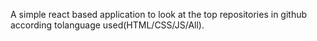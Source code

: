 A simple react based application to look at the top repositories in github according tolanguage used(HTML/CSS/JS/All).
